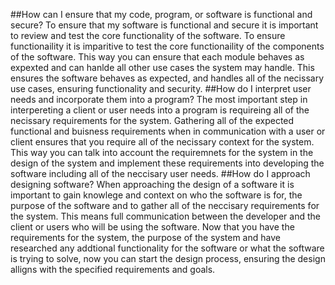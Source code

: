 ##How can I ensure that my code, program, or software is functional and secure?
To ensure that my software is functional and secure it is important to review and test the core functionality of the software.
To ensure functionaility it is imparitive to test the core functionaility of the components of the software. This way you can ensure
that each module behaves as expexted and can hanlde all other use cases the system may handle. This ensures the software behaves as expected,
and handles all of the necissary use cases, ensuring functionality and security. 
##How do I interpret user needs and incorporate them into a program?
The most important step in interpereting a client or user needs into a program is requireing all of the necissary requirements for the system. 
Gathering all of the expected functional and buisness requirements when in communication with a user or client ensures that you require all
of the necissary context for the system. This way you can talk into account the requiremnets for the system in the design of the system and implement
these requirements into developing the software including all of the neccisary user needs. 
##How do I approach designing software?
When approaching the design of a software it is important to gain knowlege and context on who the software is for, the purpose of the software and to
gather all of the neccisary requirements for the system. This means full communication between the developer and the client or users who will be using the software.
Now that you have the requirements for the system, the purpose of the system and have researched any addtional functionality for the software or what the software is 
trying to solve, now you can start the design process, ensuring the design alligns with the specified requirements and goals.
